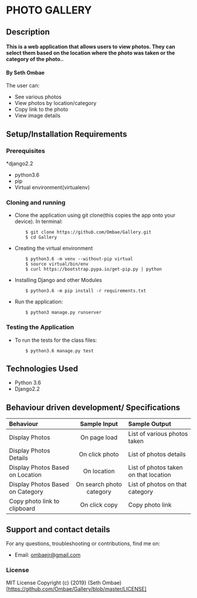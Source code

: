 # PHOTO GALLERY

## Description
#### This is a web application that allows users to view photos. They can select them based on the location where the photo was taken or the category of the photo..
#### By **Seth Ombae**
The user can:
* See various photos
* View photos by location/category
* Copy link to the photo
* View image details
## Setup/Installation Requirements
### Prerequisites
*django2.2
* python3.6
* pip
* Virtual environment(virtualenv)

### Cloning and running
* Clone the application using git clone(this copies the app onto your device). In terminal:

          $ git clone https://github.com/Ombae/Gallery.git
          $ cd Gallery

* Creating the virtual environment

          $ python3.6 -m venv --without-pip virtual
          $ source virtual/bin/env
          $ curl https://bootstrap.pypa.io/get-pip.py | python

* Installing Django and other Modules

          $ python3.6 -m pip install -r requirements.txt

* Run the application:

          $ python3 manage.py runserver  

### Testing the Application
* To run the tests for the class files:

          $ python3.6 manage.py test

## Technologies Used
* Python 3.6
* Django2.2
## Behaviour driven development/ Specifications

| Behaviour |  Sample Input | Sample Output |
| :---------------- | :---------------: | :------------------ |
| Display Photos | On page load | List of various photos taken |
| Display Photos Details | On click photo | List of photos details |
| Display Photos Based on Location | On location | List of photos taken on that location |
| Display Photos Based on Category | On search photo category | List of photos on that category |
| Copy photo link to clipboard | On click copy | Copy photo link |

## Support and contact details
For any questions, troubleshooting or contributions,  find me on:
* Email: ombaejr@gmail.com
### License
MIT License
Copyright (c) {2019} (Seth Ombae)[https://github.com/Ombae/Gallery/blob/master/LICENSE]
